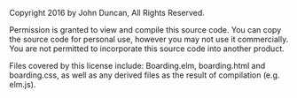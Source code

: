 Copyright 2016 by John Duncan, All Rights Reserved.

Permission is granted to view and compile this source code. You can copy the source code for personal use, however you may not use it commercially. You are not permitted to incorporate this source code into another product.

Files covered by this license include: Boarding.elm, boarding.html and boarding.css, as well as any derived files as the result of compilation (e.g. elm.js).

